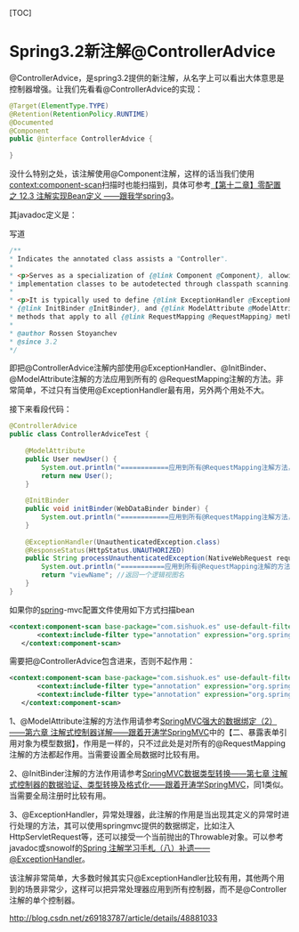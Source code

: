 [TOC]

# Spring3.2新注解@ControllerAdvice

@ControllerAdvice，是spring3.2提供的新注解，从名字上可以看出大体意思是控制器增强。让我们先看看@ControllerAdvice的实现：

```java
@Target(ElementType.TYPE)  
@Retention(RetentionPolicy.RUNTIME)  
@Documented  
@Component  
public @interface ControllerAdvice {  
  
}  
```

 没什么特别之处，该注解使用@Component注解，这样的话当我们使用<context:component-scan>扫描时也能扫描到，具体可参考[【第十二章】零配置 之 12.3 注解实现Bean定义 ——跟我学spring3](http://jinnianshilongnian.iteye.com/blog/1461055)。

 

其javadoc定义是：

写道

```java
/**
* Indicates the annotated class assists a "Controller".
*
* <p>Serves as a specialization of {@link Component @Component}, allowing for
* implementation classes to be autodetected through classpath scanning.
*
* <p>It is typically used to define {@link ExceptionHandler @ExceptionHandler},
* {@link InitBinder @InitBinder}, and {@link ModelAttribute @ModelAttribute}
* methods that apply to all {@link RequestMapping @RequestMapping} methods.
*
* @author Rossen Stoyanchev
* @since 3.2
*/
```

即把@ControllerAdvice注解内部使用@ExceptionHandler、@InitBinder、@ModelAttribute注解的方法应用到所有的 @RequestMapping注解的方法。非常简单，不过只有当使用@ExceptionHandler最有用，另外两个用处不大。

接下来看段代码：

```java
@ControllerAdvice  
public class ControllerAdviceTest {  
  
    @ModelAttribute  
    public User newUser() {  
        System.out.println("============应用到所有@RequestMapping注解方法，在其执行之前把返回值放入Model");  
        return new User();  
    }  
  
    @InitBinder  
    public void initBinder(WebDataBinder binder) {  
        System.out.println("============应用到所有@RequestMapping注解方法，在其执行之前初始化数据绑定器");  
    }  
  
    @ExceptionHandler(UnauthenticatedException.class)  
    @ResponseStatus(HttpStatus.UNAUTHORIZED)  
    public String processUnauthenticatedException(NativeWebRequest request, UnauthenticatedException e) {  
        System.out.println("===========应用到所有@RequestMapping注解的方法，在其抛出UnauthenticatedException异常时执行");  
        return "viewName"; //返回一个逻辑视图名  
    }  
}  
```

 

如果你的[spring](http://lib.csdn.net/base/javaee)-mvc配置文件使用如下方式扫描bean

```xml
<context:component-scan base-package="com.sishuok.es" use-default-filters="false">  
       <context:include-filter type="annotation" expression="org.springframework.stereotype.Controller"/>  
   </context:component-scan>  
```

 需要把@ControllerAdvice包含进来，否则不起作用：

```xml
<context:component-scan base-package="com.sishuok.es" use-default-filters="false">  
       <context:include-filter type="annotation" expression="org.springframework.stereotype.Controller"/>  
       <context:include-filter type="annotation" expression="org.springframework.web.bind.annotation.ControllerAdvice"/>  
   </context:component-scan>  
```

 

1、@ModelAttribute注解的方法作用请参考[SpringMVC强大的数据绑定（2）——第六章 注解式控制器详解——跟着开涛学SpringMVC](http://jinnianshilongnian.iteye.com/blog/1705701)中的【二、暴露表单引用对象为模型数据】，作用是一样的，只不过此处是对所有的@RequestMapping注解的方法都起作用。当需要设置全局数据时比较有用。

2、@InitBinder注解的方法作用请参考[SpringMVC数据类型转换——第七章 注解式控制器的数据验证、类型转换及格式化——跟着开涛学SpringMVC](http://jinnianshilongnian.iteye.com/blog/1723270)，同1类似。当需要全局注册时比较有用。

3、@ExceptionHandler，异常处理器，此注解的作用是当出现其定义的异常时进行处理的方法，其可以使用springmvc提供的数据绑定，比如注入HttpServletRequest等，还可以接受一个当前抛出的Throwable对象。可以参考javadoc或snowolf的[Spring 注解学习手札（八）补遗——@ExceptionHandler](http://snowolf.iteye.com/blog/1636050)。

 

该注解非常简单，大多数时候其实只@ExceptionHandler比较有用，其他两个用到的场景非常少，这样可以把异常处理器应用到所有控制器，而不是@Controller注解的单个控制器。





http://blog.csdn.net/z69183787/article/details/48881033